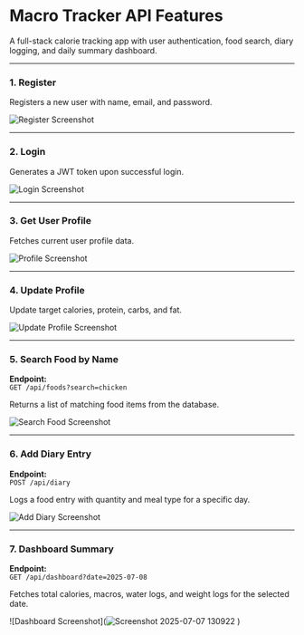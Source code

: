 #  Macro Tracker API Features

A full-stack calorie tracking app with user authentication, food search, diary logging, and daily summary dashboard.

---

### 1. Register

Registers a new user with name, email, and password.

![Register Screenshot](https://github.com/user-attachments/assets/97b8b669-e0f5-41d9-b1d5-0c15ea5d54e2)

---

### 2.  Login

Generates a JWT token upon successful login.

![Login Screenshot](https://github.com/user-attachments/assets/bd3086c0-f233-4096-a0e0-ac558e7c64ac)

---

### 3. Get User Profile

Fetches current user profile data.

![Profile Screenshot](https://github.com/user-attachments/assets/dec6829f-3ee7-4ee9-b261-a1a98edec514)

---

### 4. Update Profile

Update target calories, protein, carbs, and fat.

![Update Profile Screenshot](https://github.com/user-attachments/assets/fa4c13a7-91f4-46c6-8816-b8fc69552ac8)

---

### 5. Search Food by Name

**Endpoint:**  
`GET /api/foods?search=chicken`

Returns a list of matching food items from the database.

![Search Food Screenshot](https://github.com/user-attachments/assets/2efeff2c-019e-49a5-8b7e-10e9595d16ba)

---

### 6.  Add Diary Entry

**Endpoint:**  
`POST /api/diary`

Logs a food entry with quantity and meal type for a specific day.

![Add Diary Screenshot](https://github.com/user-attachments/assets/8d63e8b7-d12d-4e12-8a6f-34bc183fdec4)

---

### 7.  Dashboard Summary

**Endpoint:**  
`GET /api/dashboard?date=2025-07-08`

Fetches total calories, macros, water logs, and weight logs for the selected date.

![Dashboard Screenshot](![Screenshot 2025-07-07 130922](https://github.com/user-attachments/assets/c71facac-ceb2-4379-9a20-2248fb75d661)
)

